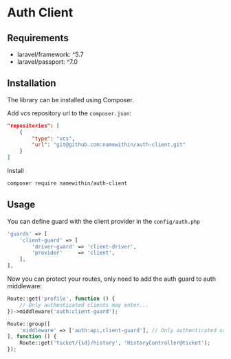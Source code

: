 # Auth Client

## Requirements

  - laravel/framework: ^5.7
  - laravel/passport: ^7.0

## Installation

The library can be installed using Composer.

Add vcs repository url to the `composer.json`:

```json
"repositories": [
    {
        "type": "vcs",
        "url": "git@github.com:namewithin/auth-client.git"
    }
]
```

Install

```bash
composer require namewithin/auth-client
```


## Usage

You can define guard with the client provider in the `config/auth.php`
```php
'guards' => [
    'client-guard' => [
        'driver-guard' => 'client-driver',
        'provider'     => 'client',
    ],
],
```

Now you can protect your routes, only need to add the auth guard to auth middleware:
```php
Route::get('profile', function () {
    // Only authenticated clients may enter...
})->middleware('auth:client-guard');

Route::group([
    'middleware' => ['auth:api,client-guard'], // Only authenticated users and clients may enter...
], function () {
    Route::get('ticket/{id}/history', 'HistoryController@ticket');
});
```
